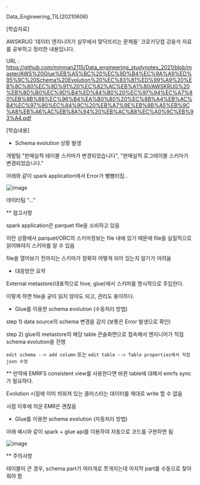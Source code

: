 .

Data_Engineering_TIL(20210606)

[학습자료]

AWSKRUG '데이터 엔지니어가 실무에서 맞닥뜨리는 문제들' 크로키닷컴 강웅석 자료를 공부하고 정리한 내용입니다.

URL : https://github.com/minman2115/Data_engineering_studynotes_2021/blob/master/AWS%20Glue%EB%A5%BC%20%EC%9D%B4%EC%9A%A9%ED%95%9C%20Schema%20Evolution%20%EC%83%81%ED%99%A9%20%EB%8C%80%EC%9D%91%20%EC%82%AC%EB%A1%80/AWSKRUG%20%EB%8D%B0%EC%9D%B4%ED%84%B0%20%EC%97%94%EC%A7%80%EB%8B%88%EC%96%B4%EA%B0%80%20%EC%8B%A4%EB%AC%B4%EC%97%90%EC%84%9C%20%EB%A7%9E%EB%8B%A5%EB%9C%A8%EB%A6%AC%EB%8A%94%20%EB%AC%B8%EC%A0%9C%EB%93%A4.pdf

[학습내용]

- Schema evolution 상황 발생

개발팀 "판매실적 테이블 스키마가 변경되었습니다", "판매실적 로그테이블 스키마가 변경되었습니다."

아래와 같이 spark application에서 Error가 뻥뻥터짐..

![image](https://user-images.githubusercontent.com/41605276/120914592-199fb800-c6da-11eb-871f-26bee869dd68.PNG)

데이터팀 "..."

** 참고사항

spark application은 parquet file을 소비하고 있음

이런 상황에서 parquet/ORC의 스키마정보는 file 내에 있기 때문에 file을 실질적으로 읽어봐야지 스키마를 알 수 있음

file을 열어보기 전까지는 스키마가 정확히 어떻게 되어 있는지 알기가 어려움

- 대응방안 요약

External metastore(대표적으로 hive, glue)에서 스키마를 명시적으로 주입한다.

이렇게 하면 file을 굳이 읽지 않아도 되고, 관리도 용이하다.

- Glue를 이용한 schema evolution (수동처리 방법)

step 1) data source의 schema 변경을 감지 (보통은 Error 발생으로 확인)

step 2) glue의 metastore의 해당 table 콘솔화면으로 접속해서 엔지니어가 직접 schema evolution을 진행

`edit schema --> add column` 또는 `edit table --> Table properties에서 직접 json 수정`

** 만약에 EMRFS consistent view를 사용한다면 바뀐 table에 대해서 emrfs sync가 필요하다.

Evolution 시점에 이미 띄워져 있는 클러스터는 데이터를 제대로 write 할 수 없음

시점 이후에 띄운 EMR은 괜찮음

- Glue를 이용한 schema evolution (자동처리 방법)

아래 예시와 같이 spark + glue api를 이용하여 자동으로 코드를 구현하면 됨

![image](https://user-images.githubusercontent.com/41605276/120914934-01309d00-c6dc-11eb-8026-8ee21874132d.png)

** 주의사항

테이블이 큰 경우, schema part가 여러개로 쪼개지는데 마지막 part를 수동으로 찾아줘야 함

